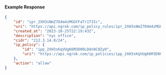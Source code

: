 <!-- Code generated for API Clients. DO NOT EDIT. -->

#### Example Response

```json
{
	"id": "ipr_2XH3sNmZ7O4m4zMGGYFaTr1T3Ic",
	"uri": "https://api.ngrok.com/ip_policy_rules/ipr_2XH3sNmZ7O4m4zMGGYFaTr1T3Ic",
	"created_at": "2023-10-25T22:19:43Z",
	"description": "nyc office",
	"cidr": "212.3.14.0/24",
	"ip_policy": {
		"id": "ipp_2XH3sKqVUgK6M3D00LDdn0C8Zy0",
		"uri": "https://api.ngrok.com/ip_policies/ipp_2XH3sKqVUgK6M3D00LDdn0C8Zy0"
	},
	"action": "allow"
}
```

